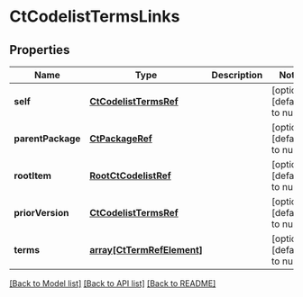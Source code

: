 # CtCodelistTermsLinks

## Properties
Name | Type | Description | Notes
------------ | ------------- | ------------- | -------------
**self** | [**CtCodelistTermsRef**](CtCodelistTermsRef.md) |  | [optional] [default to null]
**parentPackage** | [**CtPackageRef**](CtPackageRef.md) |  | [optional] [default to null]
**rootItem** | [**RootCtCodelistRef**](RootCtCodelistRef.md) |  | [optional] [default to null]
**priorVersion** | [**CtCodelistTermsRef**](CtCodelistTermsRef.md) |  | [optional] [default to null]
**terms** | [**array[CtTermRefElement]**](CtTermRefElement.md) |  | [optional] [default to null]

[[Back to Model list]](../README.md#documentation-for-models) [[Back to API list]](../README.md#documentation-for-api-endpoints) [[Back to README]](../README.md)



